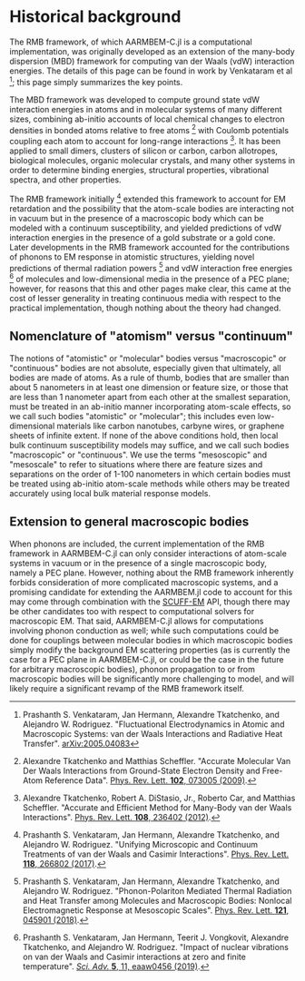 # Historical background

The RMB framework, of which AARMBEM-C.jl is a computational
implementation, was originally developed as an extension of the
many-body dispersion (MBD) framework for computing van der Waals (vdW)
interaction energies. The details of this page can be found in work by
Venkataram et al [^VenkataramARXIV2020]; this page simply summarizes
the key points.

The MBD framework was developed to compute ground state vdW
interaction energies in atoms and in molecular systems of many
different sizes, combining ab-initio accounts of local chemical
changes to electron densities in bonded atoms relative to free atoms
[^TkatchenkoPRL2009] with Coulomb potentials coupling each atom to
account for long-range interactions [^TkatchenkoPRL2012]. It has been
applied to small dimers, clusters of silicon or carbon, carbon
allotropes, biological molecules, organic molecular crystals, and many
other systems in order to determine binding energies, structural
properties, vibrational spectra, and other properties.

The RMB framework initially [^VenkataramPRL2017] extended this
framework to account for EM retardation and the possibility that the
atom-scale bodies are interacting not in vacuum but in the presence of
a macroscopic body which can be modeled with a continuum
susceptibility, and yielded predictions of vdW interaction energies in
the presence of a gold substrate or a gold cone. Later developments in
the RMB framework accounted for the contributions of phonons to EM
response in atomistic structures, yielding novel predictions of
thermal radiation powers [^VenkataramPRL2018] and vdW interaction free
energies [^VenkataramSCIADV2019] of molecules and low-dimensional
media in the presence of a PEC plane; however, for reasons that this
and other pages make clear, this came at the cost of lesser generality
in treating continuous media with respect to the practical
implementation, though nothing about the theory had changed.

## Nomenclature of "atomism" versus "continuum"

The notions of "atomistic" or "molecular" bodies versus "macroscopic"
or "continuous" bodies are not absolute, especially given that
ultimately, all bodies are made of atoms. As a rule of thumb, bodies
that are smaller than about 5 nanometers in at least one dimension or
feature size, or those that are less than 1 nanometer apart from each
other at the smallest separation, must be treated in an ab-initio
manner incorporating atom-scale effects, so we call such bodies
"atomistic" or "molecular"; this includes even low-dimensional
materials like carbon nanotubes, carbyne wires, or graphene sheets of
infinite extent. If none of the above conditions hold, then local bulk
continuum susceptibility models may suffice, and we call such bodies
"macroscopic" or "continuous". We use the terms "mesoscopic" and
"mesoscale" to refer to situations where there are feature sizes and
separations on the order of 1-100 nanometers in which certain bodies
must be treated using ab-initio atom-scale methods while others may be
treated accurately using local bulk material response models.

## Extension to general macroscopic bodies

When phonons are included, the current implementation of the RMB
framework in AARMBEM-C.jl can only consider interactions of atom-scale
systems in vacuum or in the presence of a single macroscopic body,
namely a PEC plane. However, nothing about the RMB framework
inherently forbids consideration of more complicated macroscopic
systems, and a promising candidate for extending the AARMBEM.jl code
to account for this may come through combination with the
[SCUFF-EM](https://homerreid.github.io/scuff-em-documentation/) API,
though there may be other candidates too with respect to computational
solvers for macroscopic EM. That said, AARMBEM-C.jl allows for
computations involving phonon conduction as well; while such
computations could be done for couplings between molecular bodies in
which macroscopic bodies simply modify the background EM scattering
properties (as is currently the case for a PEC plane in AARMBEM-C.jl,
or could be the case in the future for arbitrary macroscopic bodies),
phonon propagation to or from macroscopic bodies will be significantly
more challenging to model, and will likely require a significant
revamp of the RMB framework itself.

[^VenkataramARXIV2020]: Prashanth S. Venkataram, Jan Hermann, Alexandre Tkatchenko, and Alejandro W. Rodriguez. "Fluctuational Electrodynamics in Atomic and Macroscopic Systems: van der Waals Interactions and Radiative Heat Transfer". [arXiv:2005.04083](https://arxiv.org/abs/2005.04083)

[^TkatchenkoPRL2009]: Alexandre Tkatchenko and Matthias Scheffler. "Accurate Molecular Van Der Waals Interactions from Ground-State Electron Density and Free-Atom Reference Data". [Phys. Rev. Lett. **102**, 073005 (2009)](https://journals.aps.org/prl/abstract/10.1103/PhysRevLett.102.073005).

[^TkatchenkoPRL2012]: Alexandre Tkatchenko, Robert A. DiStasio, Jr., Roberto Car, and Matthias Scheffler. "Accurate and Efficient Method for Many-Body van der Waals Interactions". [Phys. Rev. Lett. **108**, 236402 (2012)](https://journals.aps.org/prl/abstract/10.1103/PhysRevLett.108.236402).

[^VenkataramPRL2017]: Prashanth S. Venkataram, Jan Hermann, Alexandre Tkatchenko, and Alejandro W. Rodriguez. "Unifying Microscopic and Continuum Treatments of van der Waals and Casimir Interactions". [Phys. Rev. Lett. **118**, 266802 (2017)](https://journals.aps.org/prl/abstract/10.1103/PhysRevLett.118.266802).

[^VenkataramPRL2018]: Prashanth S. Venkataram, Jan Hermann, Alexandre Tkatchenko, and Alejandro W. Rodriguez. "Phonon-Polariton Mediated Thermal Radiation and Heat Transfer among Molecules and Macroscopic Bodies: Nonlocal Electromagnetic Response at Mesoscopic Scales". [Phys. Rev. Lett. **121**, 045901 (2018)](https://journals.aps.org/prl/abstract/10.1103/PhysRevLett.121.045901).

[^VenkataramSCIADV2019]: Prashanth S. Venkataram, Jan Hermann, Teerit J. Vongkovit, Alexandre Tkatchenko, and Alejandro W. Rodriguez. "Impact of nuclear vibrations on van der Waals and Casimir interactions at zero and finite temperature". [*Sci. Adv.* **5**, 11, eaaw0456 (2019)](https://advances.sciencemag.org/content/5/11/eaaw0456).